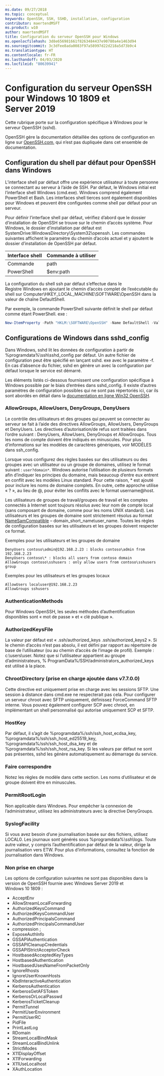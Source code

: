 ```yaml
---
ms.date: 09/27/2018
ms.topic: conceptual
keywords: OpenSSH, SSH, SSHD, installation, configuration
contributor: maertendMSFT
ms.product: w10
author: maertendMSFT
title: Configuration du serveur OpenSSH pour Windows
ms.openlocfilehash: 3d8e656981661f8263484437e90780a4e1463d94
ms.sourcegitcommit: 3c3dfee8ada0083f97a58997d22d218a5d73b9c4
ms.translationtype: HT
ms.contentlocale: fr-FR
ms.lasthandoff: 04/03/2020
ms.locfileid: "80639941"
---
```

# <a name="openssh-server-configuration-for-windows-10-1809-and-server-2019"></a>Configuration du serveur OpenSSH pour Windows 10 1809 et Server 2019

Cette rubrique porte sur la configuration spécifique à Windows pour le serveur OpenSSH (sshd). 

OpenSSH gère la documentation détaillée des options de configuration en ligne sur [OpenSSH.com](https://www.openssh.com/manual.html), qui n’est pas dupliquée dans cet ensemble de documentation. 

## <a name="configuring-the-default-shell-for-openssh-in-windows"></a>Configuration du shell par défaut pour OpenSSH dans Windows

L’interface shell par défaut offre une expérience utilisateur à toute personne se connectant au serveur à l’aide de SSH. Par défaut, le Windows initial est l’interface shell Windows (cmd.exe). Windows comprend également PowerShell et Bash. Les interfaces shell tierces sont également disponibles pour Windows et peuvent être configurées comme shell par défaut pour un serveur.

Pour définir l’interface shell par défaut, vérifiez d’abord que le dossier d’installation de OpenSSH se trouve sur le chemin d’accès système. Pour Windows, le dossier d’installation par défaut est SystemDrive:WindowsDirectory\System32\openssh. Les commandes suivantes affichent le paramètre du chemin d’accès actuel et y ajoutent le dossier d’installation de OpenSSH par défaut. 

Interface shell | Commande à utiliser
------------- | -------------- 
Commande | path
PowerShell | $env:path

La configuration du shell ssh par défaut s’effectue dans le Registre Windows en ajoutant le chemin d’accès complet de l’exécutable du shell sur Computer\HKEY_LOCAL_MACHINE\SOFTWARE\OpenSSH dans la valeur de chaîne DefaultShell. 

Par exemple, la commande PowerShell suivante définit le shell par défaut comme étant PowerShell. exe :

```powershell
New-ItemProperty -Path "HKLM:\SOFTWARE\OpenSSH" -Name DefaultShell -Value "C:\Windows\System32\WindowsPowerShell\v1.0\powershell.exe" -PropertyType String -Force
```

## <a name="windows-configurations-in-sshd_config"></a>Configurations de Windows dans sshd_config 

Dans Windows, sshd lit les données de configuration à partir de %programdata%\ssh\sshd_config par défaut. Un autre fichier de configuration peut être spécifié en lançant sshd. exe avec le paramètre -f.
En cas d’absence du fichier, sshd en génère un avec la configuration par défaut lorsque le service est démarré.

Les éléments listés ci-dessous fournissent une configuration spécifique à Windows possible par le biais d’entrées dans sshd_config. Il existe d’autres paramètres de configuration possibles qui ne sont pas répertoriés ici, car ils sont abordés en détail dans la [documentation en ligne Win32 OpenSSH](https://github.com/powershell/win32-openssh/wiki). 


### <a name="allowgroups-allowusers-denygroups-denyusers"></a>AllowGroups, AllowUsers, DenyGroups, DenyUsers 

Le contrôle des utilisateurs et des groupes qui peuvent se connecter au serveur se fait à l’aide des directives AllowGroups, AllowUsers, DenyGroups et DenyUsers. Les directives d’autorisation/de refus sont traitées dans l’ordre suivant : DenyUsers, AllowUsers, DenyGroups et AllowGroups. Tous les noms de compte doivent être indiqués en minuscules. Pour plus d’informations sur les modèles de caractères génériques, voir MODÈLES dans ssh_config.

Lorsque vous configurez des règles basées sur des utilisateurs ou des groupes avec un utilisateur ou un groupe de domaines, utilisez le format suivant : ``` user?domain* ```.
Windows autorise l’utilisation de plusieurs formats afin d’indiquer les principes du domaine, mais beaucoup d’entre eux entrent en conflit avec les modèles Linux standard. Pour cette raison, * est ajouté pour inclure les noms de domaine complets. En outre, cette approche utilise « ? », au lieu de @, pour éviter les conflits avec le format username@host. 

Les utilisateurs de groupes de travail/groupes de travail et les comptes connectés à Internet sont toujours résolus avec leur nom de compte local (sans composant de domaine, comme pour les noms UNIX standard). Les utilisateurs et les groupes de domaine sont strictement résolus au format [NameSamCompatible](https://docs.microsoft.com/windows/desktop/api/secext/ne-secext-extended_name_format) – domain_short_name\user_name. Toutes les règles de configuration basées sur les utilisateurs et les groupes doivent respecter ce format.

Exemples pour les utilisateurs et les groupes de domaine 

```
DenyUsers contoso\admin@192.168.2.23 : blocks contoso\admin from 192.168.2.23
DenyUsers contoso\* : blocks all users from contoso domain
AllowGroups contoso\sshusers : only allow users from contoso\sshusers group
```

Exemples pour les utilisateurs et les groupes locaux 

```
AllowUsers localuser@192.168.2.23
AllowGroups sshusers
```

### <a name="authenticationmethods"></a>AuthenticationMethods 

Pour Windows OpenSSH, les seules méthodes d’authentification disponibles sont « mot de passe » et « clé publique ».

### <a name="authorizedkeysfile"></a>AuthorizedKeysFile 

La valeur par défaut est « .ssh/authorized_keys .ssh/authorized_keys2 ». Si le chemin d’accès n’est pas absolu, il est défini par rapport au répertoire de base de l’utilisateur (ou au chemin d’accès de l’image de profil). Exemple : c:\users\user. Notez que si l’utilisateur appartient au groupe d’administrateurs, % ProgramData%/SSH/administrators_authorized_keys est utilisé à la place.

### <a name="chrootdirectory-support-added-in-v7700"></a>ChrootDirectory (prise en charge ajoutée dans v7.7.0.0)

Cette directive est uniquement prise en charge avec les sessions SFTP. Une session à distance dans cmd.exe ne respecterait pas cela. Pour configurer un serveur chroot avec SFTP uniquement, définissez ForceCommand SFTP interne. Vous pouvez également configurer SCP avec chroot, en implémentant un shell personnalisé qui autorise uniquement SCP et SFTP.

### <a name="hostkey"></a>HostKey

Par défaut, il s’agit de %programdata%/ssh/ssh_host_ecdsa_key, %programdata%/ssh/ssh_host_ed25519_key, %programdata%/ssh/ssh_host_dsa_key et de %programdata%/ssh/ssh_host_rsa_key. Si les valeurs par défaut ne sont pas présentes, sshd les génère automatiquement au démarrage du service.

### <a name="match"></a>Faire correspondre

Notez les règles de modèle dans cette section. Les noms d’utilisateur et de groupe doivent être en minuscules.

### <a name="permitrootlogin"></a>PermitRootLogin

Non applicable dans Windows. Pour empêcher la connexion de l’administrateur, utilisez les administrateurs avec la directive DenyGroups.

### <a name="syslogfacility"></a>SyslogFacility

Si vous avez besoin d’une journalisation basée sur des fichiers, utilisez LOCAL0. Les journaux sont générés sous %programdata%\ssh\logs.
Toute autre valeur, y compris l’authentification par défaut de la valeur, dirige la journalisation vers ETW. Pour plus d’informations, consultez la fonction de journalisation dans Windows.

### <a name="not-supported"></a>Non prise en charge 

Les options de configuration suivantes ne sont pas disponibles dans la version de OpenSSH fournie avec Windows Server 2019 et Windows 10 1809 :

* AcceptEnv
* AllowStreamLocalForwarding
* AuthorizedKeysCommand
* AuthorizedKeysCommandUser
* AuthorizedPrincipalsCommand
* AuthorizedPrincipalsCommandUser
* compression ;
* ExposeAuthInfo
* GSSAPIAuthentication
* GSSAPICleanupCredentials
* GSSAPIStrictAcceptorCheck
* HostbasedAcceptedKeyTypes
* HostbasedAuthentication
* HostbasedUsesNameFromPacketOnly
* IgnoreRhosts
* IgnoreUserKnownHosts
* KbdInteractiveAuthentication
* KerberosAuthentication
* KerberosGetAFSToken
* KerberosOrLocalPasswd
* KerberosTicketCleanup
* PermitTunnel
* PermitUserEnvironment
* PermitUserRC
* PidFile
* PrintLastLog
* RDomain
* StreamLocalBindMask
* StreamLocalBindUnlink
* StrictModes
* X11DisplayOffset
* X11Forwarding
* X11UseLocalhost
* XAuthLocation

